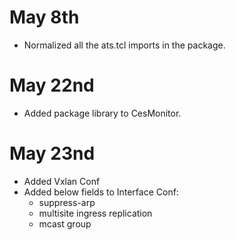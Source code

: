 # May 8th

* Normalized all the ats.tcl imports in the package.

# May 22nd

* Added package library to CesMonitor.

# May 23nd

* Added Vxlan Conf
* Added below fields to Interface Conf:
    * suppress-arp
    * multisite ingress replication
    * mcast group
